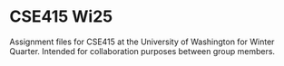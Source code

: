 # CSE415 Wi25
Assignment files for CSE415 at the University of Washington for Winter Quarter. Intended for collaboration purposes between group members.
